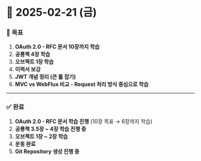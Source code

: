 # 📅 2025-02-21 (금)

### 🎯 목표
1. **OAuth 2.0 - RFC 문서 10장까지 학습**
2. **공룡책 4장 학습**
3. **오브젝트 1장 학습**
4. **이력서 보강**
5. **JWT 개념 정리 (큰 틀 잡기)**
6. **MVC vs WebFlux 비교 - Request 처리 방식 중심으로 학습**

---

### ✅ 완료
1. **OAuth 2.0 - RFC 문서 학습 진행** (10장 목표 → 6장까지 학습)
2. **공룡책 3.5장 ~ 4장 학습 진행 중**
3. **오브젝트 1장 ~ 2장 학습**
4. **운동 완료**
5. **Git Repository 생성 진행 중**
